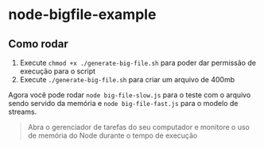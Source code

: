 # node-bigfile-example

## Como rodar

1. Execute `chmod +x ./generate-big-file.sh` para poder dar permissão de execução para o script
2. Execute `./generate-big-file.sh` para criar um arquivo de 400mb

Agora você pode rodar `node big-file-slow.js` para o teste com o arquivo sendo servido da memória e `node big-file-fast.js` para o modelo de streams.

> Abra o gerenciador de tarefas do seu computador e monitore o uso de memória do Node durante o tempo de execução
